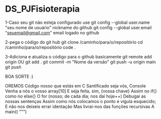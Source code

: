 # DS_PJFisioterapia
1-Caso seu git não esteja configurado use
git config --global user.name "seu nome de usuário" nickname do github
git config --global user.email "seuemail@gmail.com" email logado no github

2-pega o código do git hub
git clone  /caminho/para/o/repositório 
cd  /caminho/para/o/repositório
code .

3-Adiciona e atualiza o código para o github basicamente
git remote add origin OU git add .
git commit -m "Nome da versão"
git push -u origin main
git push 

BOA SORTE :)

OREMOS
 Código nosso que estás em C
  Santificado seja vós, Console
  Venha a nós o vosso array[10]
  E seja feita, sim, {vossa chave}
  Assim no if{} como no else{}
  O for (nosso; de cada dia; nos dai hoje++)
  Debugai as nossas sentenças
  Assim como nós colocamos o ponto e vígula esquecido;
          E não nos deixeis errar identação
  Mas livrai-nos das funções recursivas
  A main()
""")

